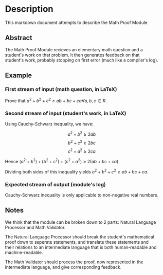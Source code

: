 # Description

This markdown document attempts to describe the Math Proof Module

## Abstract

The Math Proof Module recieves an elementary math question and a student's work on that problem. It then generates feedback on that student's work, probably stopping on first error (much like a compiler's log).

## Example

### First stream of input (math question, in LaTeX)

Prove that $a^2 + b^2 + c^2 \geq ab + bc + ca \forall a, b, c \in R$.

### Second stream of input (student's work, in LaTeX)

Using Cauchy-Schwarz inequality, we have:

$$
a^2 + b^2 \geq 2ab
$$
$$
b^2 + c^2 \geq 2bc
$$
$$
c^2 + a^2 \geq 2ca
$$

Hence $(a^2 + b^2) + (b^2 + c^2) + (c^2 + a^2) \geq 2(ab+bc+ca).$

Dividing both sides of this inequality yields $a^2 + b^2 + c^2 \geq ab + bc + ca$.

### Expected stream of output (module's log)

Cauchy-Schwarz inequality is only applicable to non-negative real numbers.

## Notes

We think that the module can be broken down to 2 parts: Natural Language Processor and Math Validator.

The Natural Language Processor should break the student's mathematical proof down to seperate statements, and translate these statements and their relations to an intermediate language that is both human-readable and machine-readable.

The Math Validator should process the proof, now represented in the intermediate language, and give corresponding feedback.
